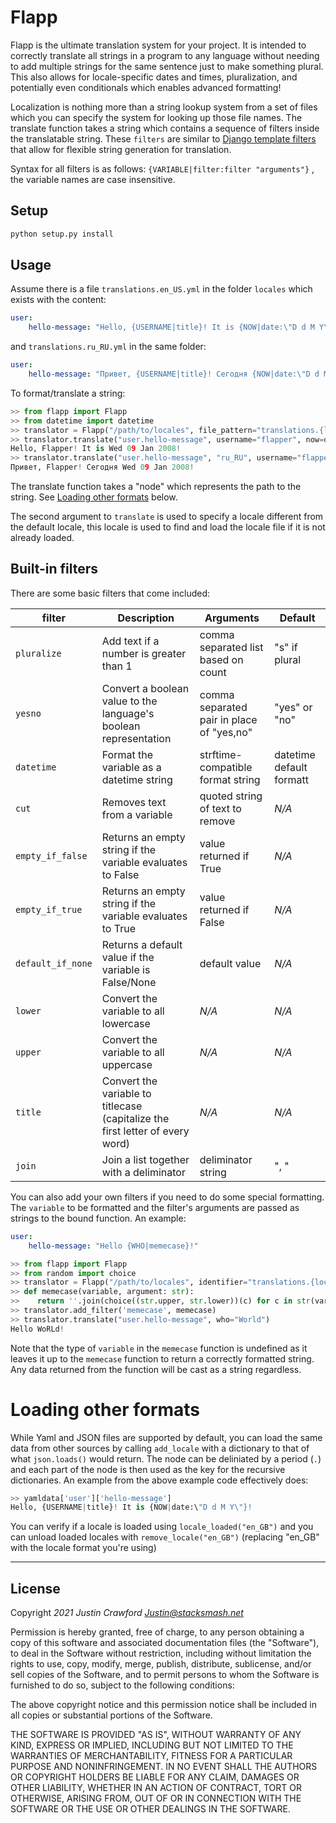 # Flapp

Flapp is the ultimate translation system for your project. It is intended to correctly
translate all strings in a program to any language without needing to add multiple
strings for the same sentence just to make something plural. This also allows for
locale-specific dates and times, pluralization, and potentially even conditionals
which enables advanced formatting!

Localization is nothing more than a string lookup system from a set of files which
you can specify the system for looking up those file names. The translate function
takes a string which contains a sequence of filters inside the translatable string.
These `filters` are similar to [Django template filters](https://docs.djangoproject.com/en/3.2/topics/templates/#filters)
that allow for flexible string generation for translation.

Syntax for all filters is as follows:
`{VARIABLE|filter:filter "arguments"}`
, the variable names are case insensitive.

## Setup
```bash
python setup.py install
```

## Usage

Assume there is a file `translations.en_US.yml` in the folder `locales` which exists with the content:
```yaml
user:
    hello-message: "Hello, {USERNAME|title}! It is {NOW|date:\"D d M Y\"}!"
```
and `translations.ru_RU.yml` in the same folder:
```yaml
user:
    hello-message: "Привет, {USERNAME|title}! Сегодня {NOW|date:\"D d M Y\"}!"
```

To format/translate a string:
```python
>> from flapp import Flapp
>> from datetime import datetime
>> translator = Flapp("/path/to/locales", file_pattern="translations.{locale}.yml", default="en_US")
>> translator.translate("user.hello-message", username="flapper", now=datetime.now())
Hello, Flapper! It is Wed 09 Jan 2008!
>> translator.translate("user.hello-message", "ru_RU", username="flapper", now=datetime.now())
Привет, Flapper! Сегодня Wed 09 Jan 2008!
```

The translate function takes a "node" which represents the path to the string. See [Loading other formats](#Loading-other-formats) below.

The second argument to `translate` is used to specify a locale different from the default locale, this locale is used to find and load the
locale file if it is not already loaded.

## Built-in filters

There are some basic filters that come included:

| filter | Description | Arguments | Default |
| ----------- | ----------- | ----------- | ----------- |
| `pluralize` | Add text if a number is greater than 1 | comma separated list based on count | "s" if plural |
| `yesno` | Convert a boolean value to the language's boolean representation | comma separated pair in place of "yes,no" | "yes" or "no" |
| `datetime` | Format the variable as a datetime string | strftime-compatible format string | datetime default formatt |
| `cut` | Removes text from a variable | quoted string of text to remove | *N/A* |
| `empty_if_false` | Returns an empty string if the variable evaluates to False | value returned if True | *N/A* |
| `empty_if_true` | Returns an empty string if the variable evaluates to True | value returned if False | *N/A* |
| `default_if_none` | Returns a default value if the variable is False/None | default value | *N/A* |
| `lower` | Convert the variable to all lowercase | *N/A* | *N/A* |
| `upper` | Convert the variable to all uppercase | *N/A* | *N/A* |
| `title` | Convert the variable to titlecase (capitalize the first letter of every word) | *N/A* | *N/A* |
| `join` | Join a list together with a deliminator | deliminator string | ", " |

You can also add your own filters if you need to do some special formatting. The `variable` to be formatted and the filter's arguments
are passed as strings to the bound function. An example:
```yaml
user:
    hello-message: "Hello {WHO|memecase}!"
```

```python
>> from flapp import Flapp
>> from random import choice
>> translator = Flapp("/path/to/locales", identifier="translations.{locale}.yml", default="en_US")
>> def memecase(variable, argument: str):
>>    return ''.join(choice((str.upper, str.lower))(c) for c in str(variable))
>> translator.add_filter('memecase', memecase)
>> translator.translate("user.hello-message", who="World")
Hello WoRLd!
```

Note that the type of `variable` in the `memecase` function is undefined as it leaves it up to the `memecase` function
to return a correctly formatted string. Any data returned from the function will be cast as a string regardless.

# Loading other formats

While Yaml and JSON files are supported by default, you can load the same
data from other sources by calling `add_locale` with a dictionary to that
of what `json.loads()` would return. The node can be deliniated by a period (`.`)
and each part of the node is then used as the key for the recursive dictionaries.
An example from the above example code effectively does:

```python
>> yamldata['user']['hello-message']
Hello, {USERNAME|title}! It is {NOW|date:\"D d M Y\"}!
```

You can verify if a locale is loaded using `locale_loaded("en_GB")` and you can unload
loaded locales with `remove_locale("en_GB")` (replacing "en_GB" with the locale format you're using)

---

## License
Copyright *2021 Justin Crawford <Justin@stacksmash.net>*

Permission is hereby granted, free of charge, to any person
obtaining a copy of this software and associated documentation 
files (the "Software"), to deal in the Software without 
restriction, including without limitation the rights to use, 
copy, modify, merge, publish, distribute, sublicense, and/or 
sell copies of the Software, and to permit persons to whom the
Software is furnished to do so, subject to the following conditions:

The above copyright notice and this permission notice shall be 
included in all copies or substantial portions of the Software.

THE SOFTWARE IS PROVIDED "AS IS", WITHOUT WARRANTY OF ANY KIND,
EXPRESS OR IMPLIED, INCLUDING BUT NOT LIMITED TO THE WARRANTIES
OF MERCHANTABILITY, FITNESS FOR A PARTICULAR PURPOSE AND 
NONINFRINGEMENT. IN NO EVENT SHALL THE AUTHORS OR COPYRIGHT
HOLDERS BE LIABLE FOR ANY CLAIM, DAMAGES OR OTHER LIABILITY,
WHETHER IN AN ACTION OF CONTRACT, TORT OR OTHERWISE, ARISING FROM,
OUT OF OR IN CONNECTION WITH THE SOFTWARE OR THE USE OR OTHER
DEALINGS IN THE SOFTWARE.
